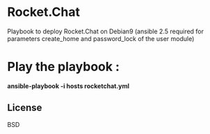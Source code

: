 Rocket.Chat
===========

Playbook to deploy Rocket.Chat on Debian9 (ansible 2.5 required for parameters create_home and password_lock of the user module)

# Play the playbook :

**ansible-playbook -i hosts rocketchat.yml**

License
-------

BSD
